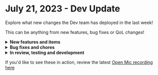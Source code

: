 # July 21, 2023 - Dev Update

Explore what new changes the Dev team has deployed in the last week!

This can be anything from new features, bug fixes or QoL changes!

<details>

<summary><strong>New features and items</strong></summary>

* Added the ability to modify trigger criteria when unpacking a crate

</details>

<details>

<summary><strong>Bug fixes and chores</strong></summary>

* Updated pax8 logo
* Fixed some UI errors when unpacking a crate again after new crate triggers are added
* Fix a bug where multiselect fields were displaying the value of the selection instead of the label after saving
* Fixed a bug where form builder would crash when using "Set" as an action on dynamic fields
* Fixed a bug where form conditional for multi-select fields where the Set Value field was displaying raw json instead of prettified json

</details>

<details>

<summary><strong>In review, testing and development</strong></summary>

* Crate marketplace filter on tags
* New Crate Details page
* Workflow builder notes feature and task multi-select
* Fix a bug where not all organization pickers are showing results recursively
* Fix microsoft logo for login screen
* Upgrade frontend and graph-api from NodeJS 16 to NodeJS 18
* Fix a bug with datto psa webhooks where a 200 response is always returned even when the request isn't valid

</details>

If you'd like to see these in action, review the latest [Open Mic recording here](../../roc-open-mics/roc-open-mics-north-america/2023-roc-open-mics/july-21st-2023-transform-er-s-jinja-in-disguise.md)
